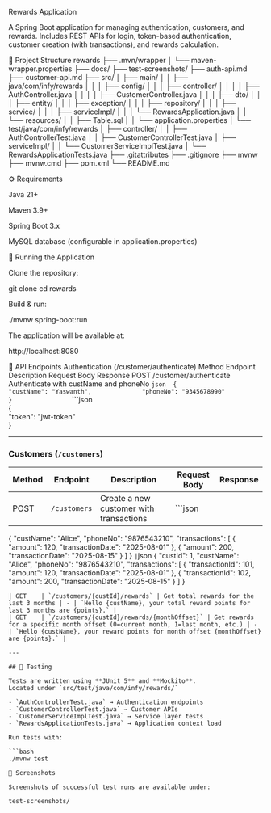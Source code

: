 Rewards Application

A Spring Boot application for managing authentication, customers, and rewards.
Includes REST APIs for login, token-based authentication, customer creation (with transactions), and rewards calculation.

📂 Project Structure
rewards
├── .mvn/wrapper
│   └── maven-wrapper.properties
├── docs/
├── test-screenshots/
├── auth-api.md
├── customer-api.md
├── src/
│   ├── main/
│   │   ├── java/com/infy/rewards
│   │   │   ├── config/
│   │   │   ├── controller/
│   │   │   │   ├── AuthController.java
│   │   │   │   ├── CustomerController.java
│   │   │   ├── dto/
│   │   │   ├── entity/
│   │   │   ├── exception/
│   │   │   ├── repository/
│   │   │   ├── service/
│   │   │   ├── serviceImpl/
│   │   │   └── RewardsApplication.java
│   │   └── resources/
│   │       ├── Table.sql
│   │       └── application.properties
│   └── test/java/com/infy/rewards
│       ├── controller/
│       │   ├── AuthControllerTest.java
│       │   ├── CustomerControllerTest.java
│       ├── serviceImpl/
│       │   └── CustomerServiceImplTest.java
│       └── RewardsApplicationTests.java
├── .gitattributes
├── .gitignore
├── mvnw
├── mvnw.cmd
├── pom.xml
└── README.md

⚙️ Requirements

Java 21+

Maven 3.9+

Spring Boot 3.x

MySQL database (configurable in application.properties)

🚀 Running the Application

Clone the repository:

git clone <your-repo-url>
cd rewards


Build & run:

./mvnw spring-boot:run


The application will be available at:

http://localhost:8080

🔑 API Endpoints
Authentication (/customer/authenticate)
Method	Endpoint	Description	Request Body	Response
POST	/customer/authenticate	Authenticate with custName and phoneNo	```json	
{				
"custName": "Yaswanth",				
"phoneNo": "9345678990"				
}				
```	```json			
{				
"token": "jwt-token"				
}				

---

### Customers (`/customers`)

| Method | Endpoint | Description | Request Body | Response |
|--------|----------|-------------|--------------|----------|
| POST   | `/customers` | Create a new customer with transactions | ```json
{
  "custName": "Alice",
  "phoneNo": "9876543210",
  "transactions": [
    {
      "amount": 120,
      "transactionDate": "2025-08-01"
    },
    {
      "amount": 200,
      "transactionDate": "2025-08-15"
    }
  ]
}
``` | ```json
{
  "custId": 1,
  "custName": "Alice",
  "phoneNo": "9876543210",
  "transactions": [
    {
      "transactionId": 101,
      "amount": 120,
      "transactionDate": "2025-08-01"
    },
    {
      "transactionId": 102,
      "amount": 200,
      "transactionDate": "2025-08-15"
    }
  ]
}
``` |
| GET    | `/customers/{custId}/rewards` | Get total rewards for the last 3 months | - | `Hello {custName}, your total reward points for last 3 months are {points}.` |
| GET    | `/customers/{custId}/rewards/{monthOffset}` | Get rewards for a specific month offset (0=current month, 1=last month, etc.) | - | `Hello {custName}, your reward points for month offset {monthOffset} are {points}.` |

---

## 🧪 Testing

Tests are written using **JUnit 5** and **Mockito**.  
Located under `src/test/java/com/infy/rewards/`

- `AuthControllerTest.java` → Authentication endpoints  
- `CustomerControllerTest.java` → Customer APIs  
- `CustomerServiceImplTest.java` → Service layer tests  
- `RewardsApplicationTests.java` → Application context load  

Run tests with:

```bash
./mvnw test

📸 Screenshots

Screenshots of successful test runs are available under:

test-screenshots/